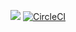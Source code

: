 [![](https://jitpack.io/v/npatarino/wrench.svg)](https://jitpack.io/#npatarino/wrench)
[![CircleCI](https://circleci.com/gh/npatarino/wrench/tree/master.svg?style=svg)](https://circleci.com/gh/npatarino/wrench/tree/master)
